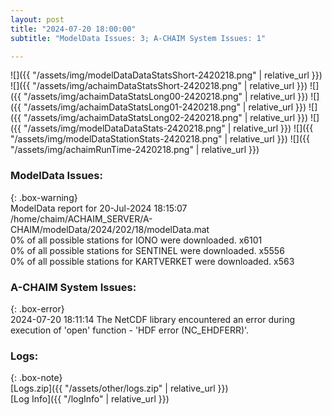```yaml
---
layout: post
title: "2024-07-20 18:00:00"
subtitle: "ModelData Issues: 3; A-CHAIM System Issues: 1"

---
```


![]({{ "/assets/img/modelDataDataStatsShort-2420218.png" | relative_url }})
![]({{ "/assets/img/achaimDataStatsShort-2420218.png" | relative_url }})
![]({{ "/assets/img/achaimDataStatsLong00-2420218.png" | relative_url }})
![]({{ "/assets/img/achaimDataStatsLong01-2420218.png" | relative_url }})
![]({{ "/assets/img/achaimDataStatsLong02-2420218.png" | relative_url }})
![]({{ "/assets/img/modelDataDataStats-2420218.png" | relative_url }})
![]({{ "/assets/img/modelDataStationStats-2420218.png" | relative_url }})
![]({{ "/assets/img/achaimRunTime-2420218.png" | relative_url }})


### ModelData Issues:  
  
{: .box-warning}  
 ModelData report for 20-Jul-2024 18:15:07   
 /home/chaim/ACHAIM_SERVER/A-CHAIM/modelData/2024/202/18/modelData.mat   
 0% of all possible stations for IONO were downloaded. x6101   
 0% of all possible stations for SENTINEL were downloaded. x5556   
 0% of all possible stations for KARTVERKET were downloaded. x563   
  
### A-CHAIM System Issues:  
  
{: .box-error}  
2024-07-20 18:11:14 The NetCDF library encountered an error during execution of 'open' function - 'HDF error (NC_EHDFERR)'.  

### Logs:  
  
{: .box-note}  
[Logs.zip]({{ "/assets/other/logs.zip" | relative_url }})  
[Log Info]({{ "/logInfo" | relative_url }})  
